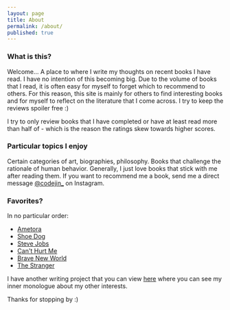 ```yaml
---
layout: page
title: About
permalink: /about/
published: true
---
```

### What is this?

Welcome...
A place to where I write my thoughts on recent books I have read. I have no intention of this becoming big. Due to the volume of books that I read, it is often easy for myself to forget which to recommend to others. For this reason, this site is mainly for others to find interesting books and for myself to reflect on the literature that I come across. I try to keep the reviews spoiler free :)

I try to only review books that I have completed or have at least read more than half of - which is the reason the ratings skew towards higher scores.

### Particular topics I enjoy
Certain categories of art, biographies, philosophy. Books that challenge the rationale of human behavior. Generally, I just love books that stick with me after reading them.
If you want to recommend me a book, send me a direct message [@codejin_](https://instagram.com/codejin_/) on Instagram.

### Favorites?
In no particular order:
- [Ametora](https://jinsung-kim.github.io/ametora/)
- [Shoe Dog](https://jinsung-kim.github.io/shoe-dog/)
- [Steve Jobs](https://jinsung-kim.github.io/steve-jobs/)
- [Can't Hurt Me](https://jinsung-kim.github.io/Cant-Hurt-Me/)
- [Brave New World](https://jinsung-kim.github.io/Brave-New-World/)
- [The Stranger](https://jinsung-kim.github.io/The-Stranger/)

I have another writing project that you can view [here](https://archived-js.web.app/) where you can see my inner monologue about my other interests.

Thanks for stopping by :)
